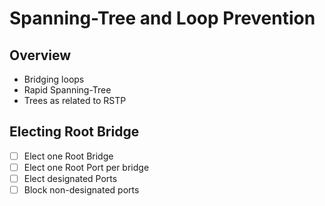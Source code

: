 # Spanning-Tree and Loop Prevention

## Overview

* Bridging loops
* Rapid Spanning-Tree
* Trees as related to RSTP

## Electing Root Bridge

- [ ] Elect one Root Bridge
- [ ] Elect one Root Port per bridge
- [ ] Elect designated Ports
- [ ] Block non-designated ports
